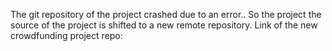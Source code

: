 The git repository of the project crashed due to an error.. So the project the source of the project is shifted to a new remote repository.
Link of the new crowdfunding project repo:
